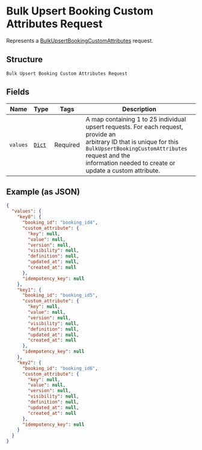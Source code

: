 
# Bulk Upsert Booking Custom Attributes Request

Represents a [BulkUpsertBookingCustomAttributes](../../doc/api/booking-custom-attributes.md#bulk-upsert-booking-custom-attributes) request.

## Structure

`Bulk Upsert Booking Custom Attributes Request`

## Fields

| Name | Type | Tags | Description |
|  --- | --- | --- | --- |
| `values` | [`Dict`](../../doc/models/booking-custom-attribute-upsert-request.md) | Required | A map containing 1 to 25 individual upsert requests. For each request, provide an<br>arbitrary ID that is unique for this `BulkUpsertBookingCustomAttributes` request and the<br>information needed to create or update a custom attribute. |

## Example (as JSON)

```json
{
  "values": {
    "key0": {
      "booking_id": "booking_id4",
      "custom_attribute": {
        "key": null,
        "value": null,
        "version": null,
        "visibility": null,
        "definition": null,
        "updated_at": null,
        "created_at": null
      },
      "idempotency_key": null
    },
    "key1": {
      "booking_id": "booking_id5",
      "custom_attribute": {
        "key": null,
        "value": null,
        "version": null,
        "visibility": null,
        "definition": null,
        "updated_at": null,
        "created_at": null
      },
      "idempotency_key": null
    },
    "key2": {
      "booking_id": "booking_id6",
      "custom_attribute": {
        "key": null,
        "value": null,
        "version": null,
        "visibility": null,
        "definition": null,
        "updated_at": null,
        "created_at": null
      },
      "idempotency_key": null
    }
  }
}
```

